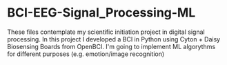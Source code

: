 # BCI-EEG-Signal_Processing-ML
These files contemplate my scientific initiation project in digital signal processing. In this project I developed a BCI in Python using  Cyton + Daisy Biosensing Boards from OpenBCI. I'm going to implement ML algorythms for different purposes (e.g. emotion/image recognition)

